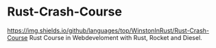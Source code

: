 # Rust-Crash-Course
https://img.shields.io/github/languages/top/WinstonInRust/Rust-Crash-Course
Rust Course in Webdeveloment with Rust, Rocket and Diesel. 
